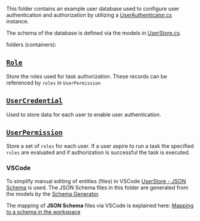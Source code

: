 

This folder contains an example user database used to configure user authentication and authorization by utilizing a
[UserAuthenticator.cs](../../../../Json/Flow.Graph/UserAuth/UserDatabaseAuthenticator.cs) instance.

The schema of the database is defined via the models in [UserStore.cs](../../../../Json/Flow.Graph/UserAuth/UserStore.cs).

folders (containers):

## [`Role`](./Role)

Store the roles used for task authorization. These records can be referenced by `roles` in `UserPermission`


## [`UserCredential`](./UserCredential)

Used to store data for each user to enable user authentication.


## [`UserPermission`](./UserPermission)

Store a set of `roles` for each user. If a user aspire to run a task the specified `rules` are evaluated
and if authorization is successful the task is executed.


### VSCode
To simplify manual editing of entities (files) in VSCode [UserStore - JSON Schema](../../Schema/JSON/UserStore) is used.
The JSON Schema files in this folder are generated from the models by the [Schema Generator](../../../Common/UnitTest/Flow/Schema).

The mapping of **JSON Schema** files via VSCode is explained here:
[Mapping to a schema in the workspace](https://code.visualstudio.com/docs/languages/json#_mapping-to-a-schema-in-the-workspace)

